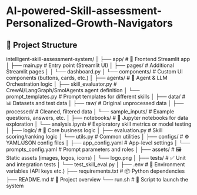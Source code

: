 # AI-powered-Skill-assessment-Personalized-Growth-Navigators





## 📁 Project Structure

intelligent-skill-assessment-system/
│
├── app/                        # 🎯 Frontend Streamlit app
│   ├── main.py                 # Entry point (Streamlit UI)
│   ├── pages/                  # Additional Streamlit pages
│   │   └── dashboard.py
│   └── components/             # Custom UI components (buttons, cards, etc.)
│
├── agents/                     # 🤖 Agent & LLM Orchestration logic
│   ├── skill_evaluator.py      # CrewAI/LangGraph/SmolAgents agent definition
│   └── prompt_templates.py     # Prompt templates for different skills
│
├── data/                       # 📊 Datasets and test data
│   ├── raw/                    # Original unprocessed data
│   ├── processed/              # Cleaned, filtered data
│   └── sample_inputs/          # Example questions, answers, etc.
│
├── notebooks/                  # 📒 Jupyter notebooks for data exploration
│   └── analysis.ipynb          # Exploratory skill metrics or model testing
│
├── logic/                      # 🧠 Core business logic
│   ├── evaluation.py           # Skill scoring/ranking logic
│   └── utils.py                # Common utilities
│
├── configs/                    # ⚙️ YAML/JSON config files
│   ├── app_config.yaml         # App-level settings
│   └── prompts_config.yaml     # Prompt parameters and roles
│
├── assets/                     # 🖼️ Static assets (images, logos, icons)
│   └── logo.png
│
├── tests/                      # ✅ Unit and integration tests
│   └── test_skill_eval.py
│
├── .env                        # 🔐 Environment variables (API keys etc.)
├── requirements.txt            # 📦 Python dependencies
├── README.md                   # 📘 Project overview
└── run.sh                      # 🚀 Script to launch the system

